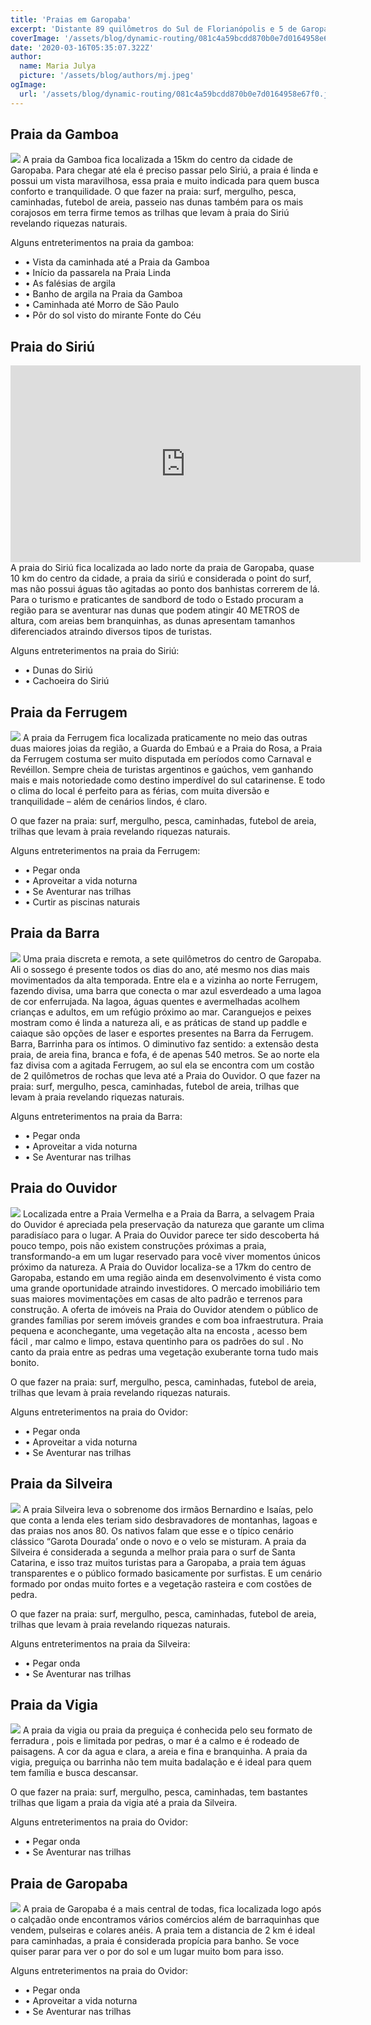 ```yaml
---
title: 'Praias em Garopaba'
excerpt: 'Distante 89 quilômetros do Sul de Florianópolis e 5 de Garopaba, é uma das praias mais lindas e movimentadas do litoral catarinense ...'
coverImage: '/assets/blog/dynamic-routing/081c4a59bcdd870b0e7d0164958e67f0.jpg'
date: '2020-03-16T05:35:07.322Z'
author:
  name: Maria Julya
  picture: '/assets/blog/authors/mj.jpeg'
ogImage:
  url: '/assets/blog/dynamic-routing/081c4a59bcdd870b0e7d0164958e67f0.jpg'
---
```

<div class="md:text-justify space-y-4" >


## Praia da Gamboa
<img class="hover:shadow-medium transition-shadow duration-200" src="/assets/blog/dynamic-routing/por-do-sol-mirante-fonte-do-céu-768x512.jpg"></img>
A praia da Gamboa fica localizada a 15km do centro da cidade de Garopaba. Para chegar até ela é preciso passar pelo Siriú, a praia é linda e possui um vista maravilhosa, essa praia e muito indicada para quem busca conforto e tranquilidade.
O que fazer na praia: surf, mergulho, pesca, caminhadas, futebol de areia, passeio nas dunas também para os mais corajosos em terra firme temos as trilhas que levam à praia do Siriú revelando riquezas naturais.
<p class="text-lg font-semibold ">Alguns entreterimentos na praia da gamboa:</p>
<ul>
<li>•	Vista da caminhada até a Praia da Gamboa</li>
<li>•	Início da passarela na Praia Linda</li>
<li>•	As falésias de argila</li>
<li>•	Banho de argila na Praia da Gamboa</li>
<li>•	Caminhada até Morro de São Paulo</li>
<li>•	Pôr do sol visto do mirante Fonte do Céu</li>
</ul>

## Praia do Siriú
<iframe width="560" height="315" src="https://www.youtube.com/embed/Nfpuj-zfFOY" title="YouTube video player" frameborder="0" allow="accelerometer; autoplay; clipboard-write; encrypted-media; gyroscope; picture-in-picture" allowfullscreen></iframe>
A praia do Siriú fica localizada ao lado norte da praia de Garopaba, quase 10 km do centro da cidade, a praia da siriú e considerada o point do surf, mas não possui águas tão agitadas ao ponto dos banhistas correrem de lá.  
Para o turismo e praticantes de sandbord de todo o Estado procuram a região para se aventurar nas dunas que podem atingir 40 METROS de altura, com areias bem branquinhas, as dunas apresentam tamanhos diferenciados atraindo diversos tipos de turistas. 

<p class="text-lg font-semibold ">Alguns entreterimentos na praia do Siriú:</p>
<ul>
<li>•	Dunas do Siriú</li>
<li>•	Cachoeira do Siriú</li>
</ul>

</div>

## Praia da Ferrugem
<img class="hover:shadow-medium transition-shadow duration-200" src="/assets/blog/dynamic-routing/foto-panorama-mirante-praia-da-ferrugem-garopaba-sc.jpg"></img>
A praia da Ferrugem fica localizada praticamente no meio das outras duas maiores joias da região, a Guarda do Embaú e a Praia do Rosa, a Praia da Ferrugem costuma ser muito disputada em períodos como Carnaval e Revéillon. Sempre cheia de turistas argentinos e gaúchos, vem ganhando mais e mais notoriedade como destino imperdível do sul catarinense. E todo o clima do local é perfeito para as férias, com muita diversão e tranquilidade – além de cenários lindos, é claro.

O que fazer na praia: surf, mergulho, pesca, caminhadas, futebol de areia, trilhas que levam à praia revelando riquezas naturais.
<p class="text-lg font-semibold ">Alguns entreterimentos na praia da Ferrugem:</p>
<ul>
<li>•	Pegar onda</li>
<li>•	Aproveitar a vida noturna</li>
<li>•	Se Aventurar nas trilhas</li>
<li>•	Curtir as piscinas naturais</li>
</ul>


## Praia da Barra
<img class="hover:shadow-medium transition-shadow duration-200" src="/assets/blog/dynamic-routing/praia-barra-garopaba-alvaro-reguly.jpg"></img>
Uma praia discreta e remota, a sete quilômetros do centro de Garopaba. Ali o sossego é presente todos os dias do ano, até mesmo nos dias mais movimentados da alta temporada.
Entre ela e a vizinha ao norte Ferrugem, fazendo divisa, uma barra que conecta o mar azul esverdeado a uma lagoa de cor enferrujada. Na lagoa, águas quentes e avermelhadas acolhem crianças e adultos, em um refúgio próximo ao mar. Caranguejos e peixes mostram como é linda a natureza ali, e as práticas de stand up paddle e caiaque são opções de laser e esportes presentes na Barra da Ferrugem.
Barra, Barrinha para os íntimos. O diminutivo faz sentido: a extensão desta praia, de areia fina, branca e fofa, é de apenas 540 metros. Se ao norte ela faz divisa com a agitada Ferrugem, ao sul ela se encontra com um costão de 2 quilômetros de rochas que leva até a Praia do Ouvidor.
O que fazer na praia: surf, mergulho, pesca, caminhadas, futebol de areia, trilhas que levam à praia revelando riquezas naturais.
<p class="text-lg font-semibold ">Alguns entreterimentos na praia da Barra:</p>
<ul>
<li>•	Pegar onda</li>
<li>•	Aproveitar a vida noturna</li>
<li>•	Se Aventurar nas trilhas</li>
</ul>


## Praia do Ouvidor
<img class="hover:shadow-medium transition-shadow duration-200" src="/assets/blog/dynamic-routing/2386475_resize_1500_840.jpg"></img>
Localizada entre a Praia Vermelha e a Praia da Barra, a selvagem Praia do Ouvidor é apreciada pela preservação da natureza que garante um clima paradisíaco para o lugar. A Praia do Ouvidor parece ter sido descoberta há pouco tempo, pois não existem construções próximas a praia, transformando-a em um lugar reservado para você viver momentos únicos próximo da natureza.
A Praia do Ouvidor localiza-se a 17km do centro de Garopaba, estando em uma região ainda em desenvolvimento é vista como uma grande oportunidade atraindo investidores. O mercado imobiliário tem suas maiores movimentações em casas de alto padrão e terrenos para construção. A oferta de imóveis na Praia do Ouvidor atendem o público de grandes famílias por serem imóveis grandes e com boa infraestrutura.
Praia pequena e aconchegante, uma vegetação alta na encosta , acesso bem fácil , mar calmo e limpo, estava quentinho para os padrões do sul . No canto da praia entre as pedras uma vegetação exuberante torna tudo mais bonito.

O que fazer na praia: surf, mergulho, pesca, caminhadas, futebol de areia, trilhas que levam à praia revelando riquezas naturais.
<p class="text-lg font-semibold ">Alguns entreterimentos na praia do Ovidor:</p>
<ul>
<li>•	Pegar onda</li>
<li>•	Aproveitar a vida noturna</li>
<li>•	Se Aventurar nas trilhas</li>
</ul>


## Praia da Silveira
<img class="hover:shadow-medium transition-shadow duration-200" src="/assets/blog/dynamic-routing/IMG_0505-Luiz-Henrique-Silveira-25-1-630x420.jpg"></img>
A praia Silveira leva o sobrenome dos irmãos Bernardino e Isaías, pelo que conta a lenda eles teriam sido desbravadores de montanhas, lagoas e das praias nos anos 80. Os nativos falam que esse e o típico cenário clássico “Garota Dourada’ onde o novo e o velo se misturam.
A praia da Silveira é considerada a segunda a melhor praia para o surf de Santa Catarina, e isso traz muitos turistas para a Garopaba, a praia tem águas transparentes e o público formado basicamente por surfistas. E um cenário formado por ondas muito fortes e a vegetação rasteira e com costões de pedra. 


O que fazer na praia: surf, mergulho, pesca, caminhadas, futebol de areia, trilhas que levam à praia revelando riquezas naturais.
<p class="text-lg font-semibold ">Alguns entreterimentos na praia da Silveira:</p>
<ul>
<li>•	Pegar onda</li>
<li>•	Se Aventurar nas trilhas</li>
</ul>


## Praia da Vigia
<img class="hover:shadow-medium transition-shadow duration-200" src="/assets/blog/dynamic-routing/vigia.jpg"></img>
A praia da vigia ou praia da preguiça é conhecida pelo seu formato de ferradura , pois e limitada por pedras, o mar é a calmo e é rodeado de paisagens. A cor da agua e clara, a areia e fina e branquinha. 
A praia da vigia, preguiça ou barrinha não tem muita badalação e é ideal para quem tem família e busca descansar.

O que fazer na praia: surf, mergulho, pesca, caminhadas, tem bastantes trilhas que ligam a praia da vigia até a praia da Silveira.
<p class="text-lg font-semibold ">Alguns entreterimentos na praia do Ovidor:</p>
<ul>
<li>•	Pegar onda</li>
<li>•	Se Aventurar nas trilhas</li>
</ul>


## Praia de Garopaba
<img class="hover:shadow-medium transition-shadow duration-200" src="/assets/blog/dynamic-routing/Garopaba.jpg"></img>
A praia de Garopaba é a mais central de todas, fica localizada logo após o calçadão onde encontramos vários comércios além de barraquinhas que vendem, pulseiras e colares anéis.
A praia tem a distancia de 2 km é ideal para caminhadas, a praia é considerada propícia para banho. Se voce quiser parar para ver o por do sol e um lugar muito bom para isso.

<p class="text-lg font-semibold ">Alguns entreterimentos na praia do Ovidor:</p>
<ul>
<li>•	Pegar onda</li>
<li>•	Aproveitar a vida noturna</li>
<li>•	Se Aventurar nas trilhas</li>
</ul>
